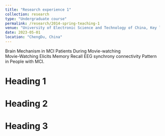 ```yaml
---
title: "Research experience 1"
collection: research
type: "Undergraduate course"
permalink: /research/2014-spring-teaching-1
venue: "University of Electronic Science and Technology of China, Key laboratory for Neuroinformation of Ministry of Education"
date: 2023-05-01
location: "ChengDu, China"
---
```


Brain Mechanism in MCI Patients During Movie-watching <br>
Movie-Watching Elicits Memory Recall EEG synchrony connectivity Pattern in People with MCI.

Heading 1
======

Heading 2
======

Heading 3
======
